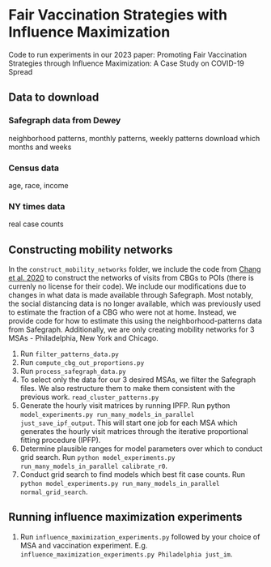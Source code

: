 # Fair Vaccination Strategies with Influence Maximization
Code to run experiments in our 2023 paper: Promoting Fair Vaccination Strategies through Influence Maximization: A Case Study on COVID-19 Spread

## Data to download
### Safegraph data from Dewey
neighborhood patterns, monthly patterns, weekly patterns
download which months and weeks
### Census data
age, race, income
### NY times data
real case counts

## Constructing mobility networks
In the `construct_mobility_networks` folder, we include the code from [Chang et al. 2020](https://github.com/snap-stanford/covid-mobility) to construct the networks of visits from CBGs to POIs (there is currenly no license for their code). We include our modifications due to changes in what data is made available through Safegraph. Most notably, the social distancing data is no longer available, which was previously used to estimate the fraction of a CBG who were not at home. Instead, we provide code for how to estimate this using the neighborhood-patterns data from Safegraph. Additionally, we are only creating mobility networks for 3 MSAs - Philadelphia, New York and Chicago.

1. Run `filter_patterns_data.py`
1. Run `compute_cbg_out_proportions.py`
1. Run `process_safegraph_data.py`
2. To select only the data for our 3 desired MSAs, we filter the Safegraph files. We also restructure them to make them consistent with the previous work. `read_cluster_patterns.py`
3. Generate the hourly visit matrices by running IPFP. Run python `model_experiments.py run_many_models_in_parallel just_save_ipf_output`. This will start one job for each MSA which generates the hourly visit matrices through the iterative proportional fitting procedure (IPFP).
4. Determine plausible ranges for model parameters over which to conduct grid search. Run `python model_experiments.py run_many_models_in_parallel calibrate_r0`.
5. Conduct grid search to find models which best fit case counts. Run `python model_experiments.py run_many_models_in_parallel normal_grid_search`.


## Running influence maximization experiments
1. Run `influence_maximization_experiments.py` followed by your choice of MSA and vaccination experiment. E.g. `influence_maximization_experiments.py Philadelphia just_im`.
